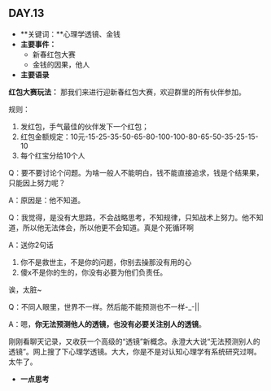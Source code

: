 ## DAY.13
+ **关键词：**心理学透镜、金钱
+ **主要事件：**
    + 新春红包大赛
    + 金钱的因果，他人
+ **主要语录**

**红包大赛玩法：**
那我们来进行迎新春红包大赛，欢迎群里的所有伙伴参加。

规则：
1. 发红包，手气最佳的伙伴发下一个红包；
2. 红包金额规定：10元-15-25-35-50-65-80-100-100-80-65-50-35-25-15-10
3. 每个红宝分给10个人

Q：要不要讨论个问题。为啥一般人不能明白，钱不能直接追求，钱是个结果果，只能因上努力呢？

A：原因是：他不知道。

Q：我觉得，是没有大思路，不会战略思考，不知规律，只知战术上努力。他不知道，所以他无法体会，所以他更不会知道。真是个死循环啊

A：送你2句话

1. 你不是救世主，不是你的问题，你别去操那没有用的心
2. 傻x不是你的生的，你没有必要为他们负责任。

诶，太脏~

Q：不同人眼里，世界不一样。然后能不能预测也不一样-_-||

A：嗯，**你无法预测他人的透镜，也没有必要关注别人的透镜**。

刚刚看聊天记录，又收获一个高级的“透镜”新概念。永澄大大说“无法预测别人的透镜”。网上搜了下心理学透镜。大大，你是不是对认知心理学有系统研究过啊。太牛了。

+ **一点思考**

